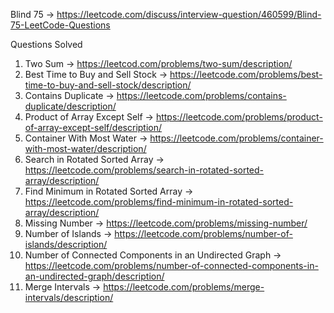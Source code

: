 Blind 75 -> https://leetcode.com/discuss/interview-question/460599/Blind-75-LeetCode-Questions

Questions Solved
1. Two Sum -> https://leetcod.com/problems/two-sum/description/
2. Best Time to Buy and Sell Stock  -> https://leetcode.com/problems/best-time-to-buy-and-sell-stock/description/
3. Contains Duplicate -> https://leetcode.com/problems/contains-duplicate/description/ 
4. Product of Array Except Self -> https://leetcode.com/problems/product-of-array-except-self/description/
5. Container With Most Water -> https://leetcode.com/problems/container-with-most-water/description/
6. Search in Rotated Sorted Array -> https://leetcode.com/problems/search-in-rotated-sorted-array/description/
7. Find Minimum in Rotated Sorted Array -> https://leetcode.com/problems/find-minimum-in-rotated-sorted-array/description/
8. Missing Number -> https://leetcode.com/problems/missing-number/
9. Number of Islands -> https://leetcode.com/problems/number-of-islands/description/
10. Number of Connected Components in an Undirected Graph -> https://leetcode.com/problems/number-of-connected-components-in-an-undirected-graph/description/
11. Merge Intervals -> https://leetcode.com/problems/merge-intervals/description/